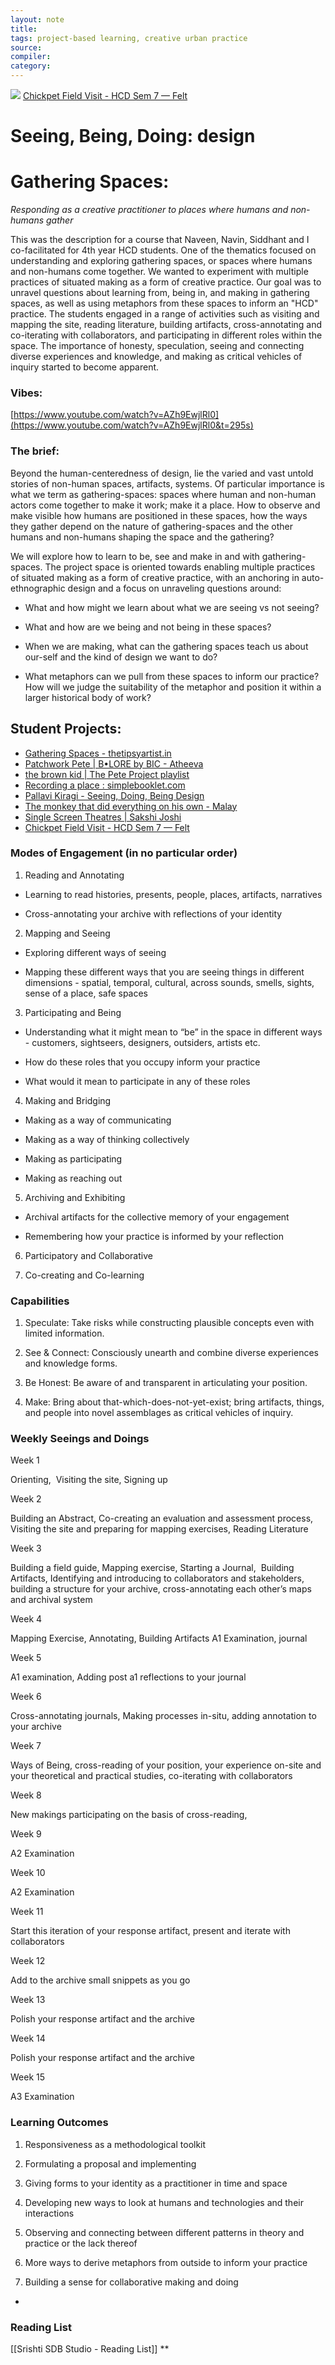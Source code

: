 ```yaml
---
layout: note
title:
tags: project-based learning, creative urban practice
source:
compiler:
category:
---
```


![](/Pasted%20image%2020230427182635.png)
[Chickpet Field Visit - HCD Sem 7 — Felt](https://felt.com/map/Chickpet-Field-Visit-HCD-Sem-7-ekx6paEpSTmd1UZNCTj13B?lat=12.968386&lon=77.577884&zoom=16.41)


# Seeing, Being, Doing: design
# Gathering Spaces:
*Responding as a creative practitioner to places where humans and non-humans gather*


This was the description for a course that Naveen, Navin, Siddhant and I co-facilitated for 4th year HCD students. One of the thematics focused on understanding and exploring gathering spaces, or spaces where humans and non-humans come together. We wanted to experiment with multiple practices of situated making as a form of creative practice. Our goal was to unravel questions about learning from, being in, and making in gathering spaces, as well as using metaphors from these spaces to inform an "HCD" practice. The students engaged in a range of activities such as visiting and mapping the site, reading literature, building artifacts, cross-annotating and co-iterating with collaborators, and participating in different roles within the space. The importance of honesty, speculation, seeing and connecting diverse experiences and knowledge, and making as critical vehicles of inquiry started to become apparent.


### Vibes: 
[https://www.youtube.com/watch?v=AZh9EwjlRl0](https://www.youtube.com/watch?v=AZh9EwjlRl0&t=295s)


### The brief: 


Beyond the human-centeredness of design, lie the varied and vast untold stories of non-human spaces, artifacts, systems. Of particular importance is what we term as gathering-spaces: spaces where human and non-human actors come together to make it work; make it a place. How to observe and make visible how humans are positioned in these spaces, how the ways they gather depend on the nature of gathering-spaces and the other humans and non-humans shaping the space and the gathering? 

We will explore how to learn to be, see and make in and with gathering-spaces. The project space is oriented towards enabling multiple practices of situated making as a form of creative practice, with an anchoring in auto-ethnographic design and a focus on unraveling questions around:

-   What and how might we learn about what we are seeing vs not seeing? 
    
-   What and how are we being and not being in these spaces? 
    
-   When we are making, what can the gathering spaces teach us about our-self and the kind of design we want to do? 
    
-   What metaphors can we pull from these spaces to inform our practice? How will we judge the suitability of the metaphor and position it within a larger historical body of work?
    

  

## Student Projects:
- [Gathering Spaces - thetipsyartist.in](https://thetipsyartist.in/project/view/644a5376d95ac6f8357bf4dd)
- [Patchwork Pete | B•LORE by BIC - Atheeva](https://bangaloreinternationalcentre.org/blore/patchwork-pete-b%e2%80%a2lore-by-bic)
- [the brown kid |  The Pete Project playlist ](https://soundcloud.com/brown-kid-646151136/sets/the-pete-project?si=4ccb602f84944d54a3434d7673804d77&utm_source=clipboard&utm_medium=text&utm_campaign=social_sharing)
- [Recording a place : simplebooklet.com](https://simplebooklet.com/recordingaplace)
- [Pallavi Kiragi - Seeing, Doing, Being Design](https://pkaydesigns.myportfolio.com/chickpete-project)
- [The monkey that did everything on his own - Malay](https://prethesis-a3.vercel.app)
- [Single Screen Theatres | Sakshi Joshi](https://sakshijsh8.wixsite.com/sakshi-joshi/single-screen-theatres)
- [Chickpet Field Visit - HCD Sem 7 — Felt](https://felt.com/map/Chickpet-Field-Visit-HCD-Sem-7-ekx6paEpSTmd1UZNCTj13B?lat=12.968386&lon=77.577884&zoom=16.41)
### Modes of Engagement (in no particular order)

  

1.  Reading and Annotating
    

-   Learning to read histories, presents, people, places, artifacts, narratives
    
-   Cross-annotating your archive with reflections of your identity
    

2.  Mapping and Seeing
    

-   Exploring different ways of seeing
    
-   Mapping these different ways that you are seeing things in different dimensions - spatial, temporal, cultural, across sounds, smells, sights, sense of a place, safe spaces
    

3.  Participating and Being
    

-   Understanding what it might mean to “be” in the space in different ways - customers, sightseers, designers, outsiders, artists etc. 
    
-   How do these roles that you occupy inform your practice
    
-   What would it mean to participate in any of these roles
    

4.  Making and Bridging
    

-   Making as a way of communicating
    
-   Making as a way of thinking collectively
    
-   Making as participating
    
-   Making as reaching out
    

5.  Archiving and Exhibiting
    

-   Archival artifacts for the collective memory of your engagement
    
-   Remembering how your practice is informed by your reflection
    

6.  Participatory and Collaborative 
    
7.  Co-creating and Co-learning 
    

  
  

### Capabilities

  

1.  Speculate: Take risks while constructing plausible concepts even with limited information. 
    
2.  See & Connect: Consciously unearth and combine diverse experiences and knowledge forms. 
    
3.  Be Honest: Be aware of and transparent in articulating your position.
    
4.  Make: Bring about that-which-does-not-yet-exist; bring artifacts, things, and people into novel assemblages as critical vehicles of inquiry.  
    

### Weekly Seeings and Doings

  

Week 1

Orienting,  Visiting the site, Signing up

Week 2

Building an Abstract, Co-creating an evaluation and assessment process, Visiting the site and preparing for mapping exercises, Reading Literature

Week 3

Building a field guide, Mapping exercise, Starting a Journal,  Building Artifacts, Identifying and introducing to collaborators and stakeholders, building a structure for your archive, cross-annotating each other’s maps and archival system

Week 4

Mapping Exercise, Annotating, Building Artifacts A1 Examination, journal

Week 5

A1 examination, Adding post a1 reflections to your journal

Week 6

Cross-annotating journals, Making processes in-situ, adding annotation to your archive

Week 7

Ways of Being, cross-reading of your position, your experience on-site and your theoretical and practical studies, co-iterating with collaborators

Week 8

New makings participating on the basis of cross-reading,

Week 9

A2 Examination

Week 10

A2 Examination

Week 11

Start this iteration of your response artifact, present and iterate with collaborators

Week 12

Add to the archive small snippets as you go

Week 13

Polish your response artifact and the archive

Week 14

Polish your response artifact and the archive

Week 15

A3 Examination

  
  

### Learning Outcomes

  

1.  Responsiveness as a methodological toolkit
    
2.  Formulating a proposal and implementing
    
3.  Giving forms to your identity as a practitioner in time and space
    
4.  Developing new ways to look at humans and technologies and their interactions
    
5.  Observing and connecting between different patterns in theory and practice or the lack thereof
    
6.  More ways to derive metaphors from outside to inform your practice
    
7.  Building a sense for collaborative making and doing


- 
### Reading List
[[Srishti SDB Studio - Reading List]]
**